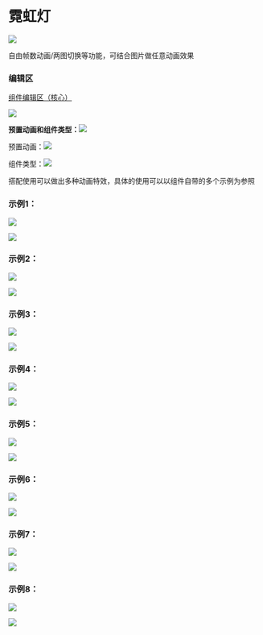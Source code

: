 # 霓虹灯

![](/assets/wwqq_33.jpg)

自由帧数动画/两图切换等功能，可结合图片做任意动画效果

### 编辑区

[组件编辑区（核心）](/chapter1/gong-ju-jie-mian/zu-jian-bian-ji-qu-ff08-he-xin-ff09.md)

![](/assets/QQ33-2.png)

**预置动画和组件类型：**![](/assets/i4r73t.png)

预置动画：![](/assets/idetqrt.png)

组件类型：![](/assets/i3rgzt.png)

搭配使用可以做出多种动画特效，具体的使用可以以组件自带的多个示例为参照

### 示例1：

![](/assets/i2r3t.png)

![](http://img11.360buyimg.com/cms/jfs/t19135/256/264244098/235287/684f2ba6/5a67e573Na145caa9.gif)

### 示例2：

![](/assets/if5r2t.png)

![](http://img13.360buyimg.com/cms/jfs/t17011/99/281849456/9805/dcc1568b/5a67e855N8064e386.gif)

### 示例3：

![](/assets/im5d3drt.png)

![](http://img10.360buyimg.com/cms/jfs/t15928/261/1891477903/27173/4fe8d476/5a67e917N111c10c9.gif)

### 示例4：

![](/assets/im2w4rt.png)

![](http://img11.360buyimg.com/cms/jfs/t14470/337/2034262796/44370/aa93de52/5a67ea0aNc7168137.gif)

### 示例5：

![](/assets/i50rt.png)

![](http://img11.360buyimg.com/cms/jfs/t19033/97/278340598/30300/ce21eae5/5a67ea8cNa0e9a164.gif)

### 示例6：

![](/assets/im4455rt.png)

![](http://img12.360buyimg.com/cms/jfs/t16219/126/1905377880/145285/ce2984f4/5a67eb7cNe3a7a814.gif)

### 示例7：

![](/assets/im524rt.png)

![](http://img14.360buyimg.com/cms/jfs/t17482/359/260937790/90604/2c99dcc6/5a67ec11N77f0e7e0.gif)

### 示例8：

![](/assets/im153rt.png)

![](http://img13.360buyimg.com/cms/jfs/t17071/55/266209124/280596/722bb20/5a67ec97Nde7b164d.gif)



